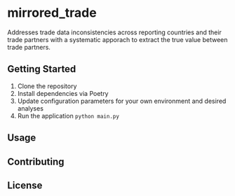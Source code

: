 # mirrored_trade
Addresses trade data inconsistencies across reporting countries and their trade partners with a systematic apporach to extract the true value between trade partners. 

## Getting Started

1. Clone the repository
2. Install dependencies via Poetry
3. Update configuration parameters for your own environment and desired analyses 
4. Run the application `python main.py`

## Usage


## Contributing


## License
